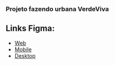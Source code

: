 ### Projeto fazendo urbana VerdeViva

## Links Figma:

- [Web](https://www.figma.com/design/ZnaLQWxRRsqUPNACb7ziSw/Homepage?node-id=0-1)
- [Mobile](https://www.figma.com/design/ZnaLQWxRRsqUPNACb7ziSw/Homepage?node-id=3-5)
- [Desktop](https://www.figma.com/design/ZnaLQWxRRsqUPNACb7ziSw/Homepage?node-id=35-4650)

